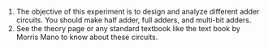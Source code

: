 1. The objective of this experiment is to design and analyze different adder circuits. You should make half adder, full adders, and multi-bit adders.
2. See the theory page or any standard textbook like the text book by Morris Mano to know about these circuits.

